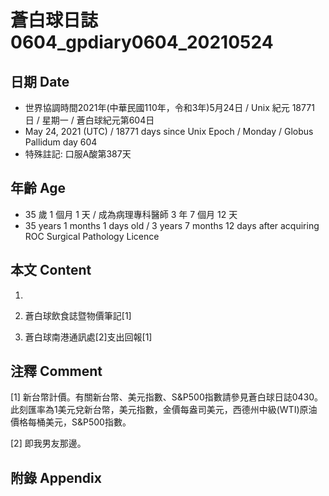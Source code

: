 [_metadata_:encoding]: - "utf-8"
[_metadata_:language]: - "zh-Hant-TW"
[_metadata_:fileformat]: - "markdown"
[_metadata_:MIME_type]: - "text/plain"
[_metadata_:markdown_version]: - "commonmark version 0.29"
[_metadata_:markdown_spec]: - "https://spec.commonmark.org/0.29/"

# 蒼白球日誌0604_gpdiary0604_20210524 #

## 日期 Date ##

* 世界協調時間2021年(中華民國110年，令和3年)5月24日 / Unix 紀元 18771 日 / 星期一 / 蒼白球紀元第604日
* May 24, 2021 (UTC) / 18771 days since Unix Epoch / Monday / Globus Pallidum day 604
* 特殊註記: 口服A酸第387天

## 年齡 Age ##

* 35 歲 1 個月 1 天 / 成為病理專科醫師 3 年 7 個月 12 天
* 35 years 1 months 1 days old / 3 years 7 months 12 days after acquiring ROC Surgical Pathology Licence

## 本文 Content ##

1. 

    
2. 蒼白球飲食誌暨物價筆記[1]

    
3. 蒼白球南港通訊處[2]支出回報[1]

    

## 注釋 Comment ##

[1] 新台幣計價。有關新台幣、美元指數、S&P500指數請參見蒼白球日誌0430。此刻匯率為1美元兌新台幣，美元指數，金價每盎司美元，西德州中級(WTI)原油價格每桶美元，S&P500指數。


[2] 即我男友那邊。



## 附錄 Appendix ##

